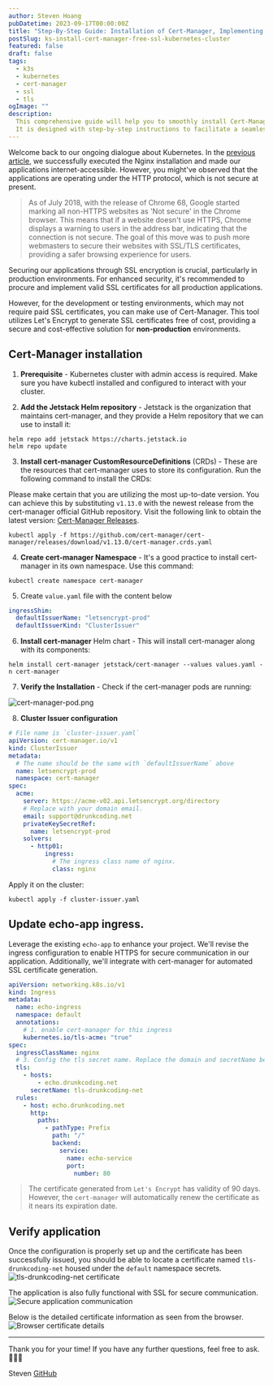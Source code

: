 ```yaml
---
author: Steven Hoang
pubDatetime: 2023-09-17T00:00:00Z
title: "Step-By-Step Guide: Installation of Cert-Manager, Implementing Free SSL Certificates for Kubernetes Clusters"
postSlug: ks-install-cert-manager-free-ssl-kubernetes-cluster
featured: false
draft: false
tags:
  - k3s
  - kubernetes
  - cert-manager
  - ssl
  - tls
ogImage: ""
description:
  This comprehensive guide will help you to smoothly install Cert-Manager and implement free SSL certificates for Kubernetes clusters.
  It is designed with step-by-step instructions to facilitate a seamless installation process. Dive in and let's begin this journey for enhanced security!
---
```


Welcome back to our ongoing dialogue about Kubernetes. In the [previous article](/posts/ks-install-nginx-on-k3s-raspberry-pi-cluster/), we successfully executed the Nginx installation and made our applications internet-accessible.
However, you might've observed that the applications are operating under the HTTP protocol, which is not secure at present.

> As of July 2018, with the release of Chrome 68, Google started marking all non-HTTPS websites as 'Not secure' in the Chrome browser.
> This means that if a website doesn't use HTTPS, Chrome displays a warning to users in the address bar, indicating that the connection is not secure.
> The goal of this move was to push more webmasters to secure their websites with SSL/TLS certificates, providing a safer browsing experience for users.

Securing our applications through SSL encryption is crucial, particularly in production environments. For enhanced security, it's recommended to procure and implement valid SSL certificates for all production applications.

However, for the development or testing environments, which may not require paid SSL certificates, you can make use of Cert-Manager.
This tool utilizes Let's Encrypt to generate SSL certificates free of cost, providing a secure and cost-effective solution for **non-production** environments.

## Cert-Manager installation

1. **Prerequisite** - Kubernetes cluster with admin access is required. Make sure you have kubectl installed and configured to interact with your cluster.

2. **Add the Jetstack Helm repository** - Jetstack is the organization that maintains cert-manager, and they provide a Helm repository that we can use to install it:

```shell
helm repo add jetstack https://charts.jetstack.io
helm repo update
```

3. **Install cert-manager CustomResourceDefinitions** (CRDs) - These are the resources that cert-manager uses to store its configuration. Run the following command to install the CRDs:

Please make certain that you are utilizing the most up-to-date version. You can achieve this by substituting `v1.13.0` with the newest release from the cert-manager official GitHub repository.
Visit the following link to obtain the latest version: [Cert-Manager Releases](https://github.com/cert-manager/cert-manager/releases).

```shell
kubectl apply -f https://github.com/cert-manager/cert-manager/releases/download/v1.13.0/cert-manager.crds.yaml
```

4. **Create cert-manager Namespace** - It's a good practice to install cert-manager in its own namespace. Use this command:

```shell
kubectl create namespace cert-manager
```

5. Create `value.yaml` file with the content below

```yaml
ingressShim:
  defaultIssuerName: "letsencrypt-prod"
  defaultIssuerKind: "ClusterIssuer"
```

6. **Install cert-manager** Helm chart - This will install cert-manager along with its components:

```shell
helm install cert-manager jetstack/cert-manager --values values.yaml -n cert-manager
```

7. **Verify the Installation** - Check if the cert-manager pods are running:

![cert-manager-pod.png](/assets/ks-install-cert-manager-free-ssl-kubernetes-cluster/cert-manager-pod.png)

8. **Cluster Issuer configuration**

```yaml
# File name is `cluster-issuer.yaml`
apiVersion: cert-manager.io/v1
kind: ClusterIssuer
metadata:
  # The name should be the same with `defaultIssuerName` above
  name: letsencrypt-prod
  namespace: cert-manager
spec:
  acme:
    server: https://acme-v02.api.letsencrypt.org/directory
    # Replace with your domain email.
    email: support@drunkcoding.net
    privateKeySecretRef:
      name: letsencrypt-prod
    solvers:
      - http01:
          ingress:
            # The ingress class name of nginx.
            class: nginx
```

Apply it on the cluster:

```shell
kubectl apply -f cluster-issuer.yaml
```

## Update echo-app ingress.

Leverage the existing `echo-app` to enhance your project. We'll revise the ingress configuration to enable HTTPS for secure communication in our application.
Additionally, we'll integrate with cert-manager for automated SSL certificate generation.

```yaml
apiVersion: networking.k8s.io/v1
kind: Ingress
metadata:
  name: echo-ingress
  namespace: default
  annotations:
    # 1. enable cert-manager for this ingress
    kubernetes.io/tls-acme: "true"
spec:
  ingressClassName: nginx
  # 3. Config the tls secret name. Replace the domain and secretName below with your config accordingly.
  tls:
    - hosts:
        - echo.drunkcoding.net
      secretName: tls-drunkcoding-net
  rules:
    - host: echo.drunkcoding.net
      http:
        paths:
          - pathType: Prefix
            path: "/"
            backend:
              service:
                name: echo-service
                port:
                  number: 80
```

> The certificate generated from `Let's Encrypt` has validity of 90 days. However, the `cert-manager` will automatically renew the certificate as it nears its expiration date.

## Verify application

Once the configuration is properly set up and the certificate has been successfully issued, you should be able to locate a certificate named `tls-drunkcoding-net` housed under the `default` namespace secrets.
![tls-drunkcoding-net certificate](/assets/ks-install-cert-manager-free-ssl-kubernetes-cluster/echo-app-with-cert.png)

The application is also fully functional with SSL for secure communication.
![Secure application communication](/assets/ks-install-cert-manager-free-ssl-kubernetes-cluster/cert-drunkcoding-net.png)

Below is the detailed certificate information as seen from the browser.
![Browser certificate details](/assets/ks-install-cert-manager-free-ssl-kubernetes-cluster/cert-details.png)

<hr/>
Thank you for your time! If you have any further questions, feel free to ask. 🌟✨🎁

Steven
[GitHub](<[https://github.com/baoduy](https://github.com/baoduy)>)
